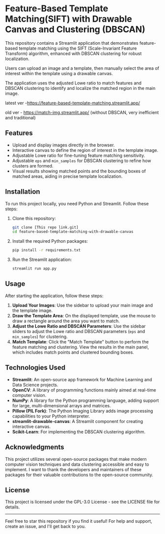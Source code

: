 # Feature-Based Template Matching(SIFT) with Drawable Canvas and Clustering (DBSCAN)

This repository contains a Streamlit application that demonstrates feature-based template matching using the SIFT (Scale-Invariant Feature Transform) algorithm, enhanced with DBSCAN clustering for robust localization. 

Users can upload an image and a template, then manually select the area of interest within the template using a drawable canvas. 

The application uses the adjusted Lowe ratio to match features and DBSCAN clustering to identify and localize the matched region in the main image.

latest ver -https://feature-based-template-matching.streamlit.app/

old ver - https://match-img.streamlit.app/ (without DBSCAN, very inefficient and traditional)

## Features

- Upload and display images directly in the browser.
- Interactive canvas to define the region of interest in the template image.
- Adjustable Lowe ratio for fine-tuning feature matching sensitivity.
- Adjustable `eps` and `min_samples` for DBSCAN clustering to refine how clusters are formed.
- Visual results showing matched points and the bounding boxes of matched areas, aiding in precise template localization.

## Installation

To run this project locally, you need Python and Streamlit. Follow these steps:

1. Clone this repository:
   ```bash
   git clone [This repo link.git]
   cd feature-based-template-matching-with-drawable-canvas
   ```

2. Install the required Python packages:
   ```bash
   pip install -r requirements.txt
   ```

3. Run the Streamlit application:
   ```bash
   streamlit run app.py
   ```

## Usage

After starting the application, follow these steps:

1. **Upload Your Images**: Use the sidebar to upload your main image and the template image.
2. **Draw the Template Area**: On the displayed template, use the mouse to draw a rectangle around the area you want to match.
3. **Adjust the Lowe Ratio and DBSCAN Parameters**: Use the sidebar sliders to adjust the Lowe ratio and DBSCAN parameters (`eps` and `min_samples`) for clustering.
4. **Match Template**: Click the "Match Template" button to perform the feature matching and clustering. View the results in the main panel, which includes match points and clustered bounding boxes.

## Technologies Used

- **Streamlit**: An open-source app framework for Machine Learning and Data Science projects.
- **OpenCV**: A library of programming functions mainly aimed at real-time computer vision.
- **NumPy**: A library for the Python programming language, adding support for large, multi-dimensional arrays and matrices.
- **Pillow (PIL Fork)**: The Python Imaging Library adds image processing capabilities to your Python interpreter.
- **streamlit-drawable-canvas**: A Streamlit component for creating interactive canvas.
- **Scikit-Learn**: For implementing the DBSCAN clustering algorithm.

## Acknowledgments

This project utilizes several open-source packages that make modern computer vision techniques and data clustering accessible and easy to implement. I want to thank the developers and maintainers of these packages for their valuable contributions to the open-source community.

## License

This project is licensed under the GPL-3.0 License - see the LICENSE file for details.

---
Feel free to star this repository if you find it useful! For help and support, create an issue, and I'll get back to you.

